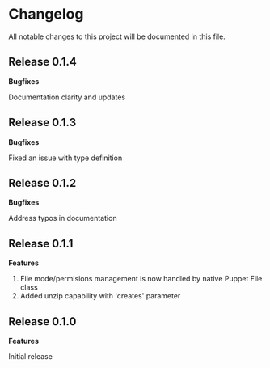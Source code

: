 # Changelog

All notable changes to this project will be documented in this file.

## Release 0.1.4

**Bugfixes**

Documentation clarity and updates

## Release 0.1.3

**Bugfixes**

Fixed an issue with type definition

## Release 0.1.2

**Bugfixes**

Address typos in documentation

## Release 0.1.1

**Features**
1. File mode/permisions management is now handled by native Puppet File class
1. Added unzip capability with 'creates' parameter

## Release 0.1.0

**Features**

Initial release
